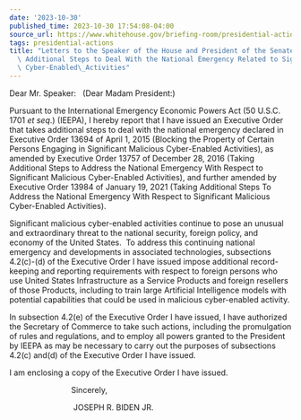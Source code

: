 ```yaml
---
date: '2023-10-30'
published_time: 2023-10-30 17:54:08-04:00
source_url: https://www.whitehouse.gov/briefing-room/presidential-actions/2023/10/30/letters-to-the-speaker-of-the-house-and-president-of-the-senate-on-taking-additional-steps-to-deal-with-the-national-emergency-related-to-significant-malicious-cyber-enabled-activities/
tags: presidential-actions
title: "Letters to the Speaker of the House and President of the Senate on Taking\
  \ Additional Steps to Deal With the National Emergency Related to Significant Malicious\
  \ Cyber-Enabled\_Activities"
---
```

 
Dear Mr. Speaker:   (Dear Madam President:)  
  
Pursuant to the International Emergency Economic Powers Act (50 U.S.C.
1701 *et seq*.) (IEEPA), I hereby report that I have issued an Executive
Order that takes additional steps to deal with the national emergency
declared in Executive Order 13694 of April 1, 2015 (Blocking the
Property of Certain Persons Engaging in Significant Malicious
Cyber-Enabled Activities), as amended by Executive Order 13757 of
December 28, 2016 (Taking Additional Steps to Address the National
Emergency With Respect to Significant Malicious Cyber-Enabled
Activities), and further amended by Executive Order 13984 of January 19,
2021 (Taking Additional Steps To Address the National Emergency With
Respect to Significant Malicious Cyber-Enabled Activities).  
  
Significant malicious cyber-enabled activities continue to pose an
unusual and extraordinary threat to the national security, foreign
policy, and economy of the United States.  To address this continuing
national emergency and developments in associated technologies,
subsections 4.2(c)-(d) of the Executive Order I have issued impose
additional record-keeping and reporting requirements with respect to
foreign persons who use United States Infrastructure as a Service
Products and foreign resellers of those Products, including to train
large Artificial Intelligence models with potential capabilities that
could be used in malicious cyber-enabled activity.  
  
In subsection 4.2(e) of the Executive Order I have issued, I have
authorized the Secretary of Commerce to take such actions, including the
promulgation of rules and regulations, and to employ all powers granted
to the President by IEEPA as may be necessary to carry out the purposes
of subsections 4.2(c) and(d) of the Executive Order I have issued.  
  
I am enclosing a copy of the Executive Order I have issued.

                            Sincerely,

                             JOSEPH R. BIDEN JR.
